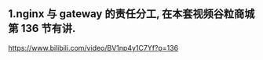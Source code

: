 ## 1.nginx 与 gateway 的责任分工, 在本套视频谷粒商城 第 136 节有讲.
https://www.bilibili.com/video/BV1np4y1C7Yf?p=136  